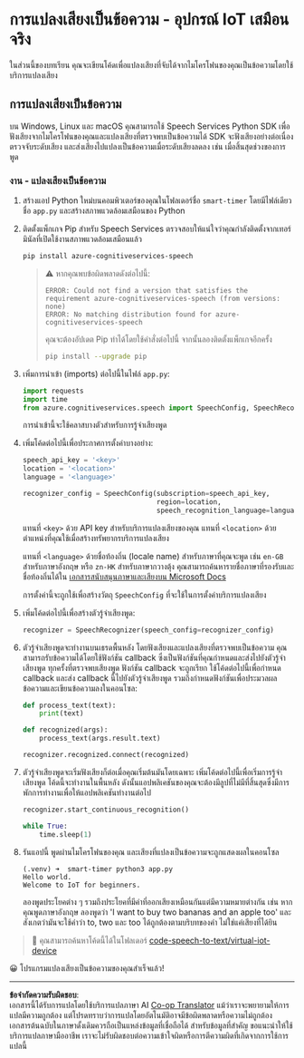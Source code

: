 <!--
CO_OP_TRANSLATOR_METADATA:
{
  "original_hash": "c0550b254b9ba2539baf1e6bb5fc05f8",
  "translation_date": "2025-08-27T20:34:34+00:00",
  "source_file": "6-consumer/lessons/1-speech-recognition/virtual-device-speech-to-text.md",
  "language_code": "th"
}
-->
# การแปลงเสียงเป็นข้อความ - อุปกรณ์ IoT เสมือนจริง

ในส่วนนี้ของบทเรียน คุณจะเขียนโค้ดเพื่อแปลงเสียงที่จับได้จากไมโครโฟนของคุณเป็นข้อความโดยใช้บริการแปลงเสียง

## การแปลงเสียงเป็นข้อความ

บน Windows, Linux และ macOS คุณสามารถใช้ Speech Services Python SDK เพื่อฟังเสียงจากไมโครโฟนของคุณและแปลงเสียงที่ตรวจพบเป็นข้อความได้ SDK จะฟังเสียงอย่างต่อเนื่อง ตรวจจับระดับเสียง และส่งเสียงไปแปลงเป็นข้อความเมื่อระดับเสียงลดลง เช่น เมื่อสิ้นสุดช่วงของการพูด

### งาน - แปลงเสียงเป็นข้อความ

1. สร้างแอป Python ใหม่บนคอมพิวเตอร์ของคุณในโฟลเดอร์ชื่อ `smart-timer` โดยมีไฟล์เดียวชื่อ `app.py` และสร้างสภาพแวดล้อมเสมือนของ Python

1. ติดตั้งแพ็กเกจ Pip สำหรับ Speech Services ตรวจสอบให้แน่ใจว่าคุณกำลังติดตั้งจากเทอร์มินัลที่เปิดใช้งานสภาพแวดล้อมเสมือนแล้ว

    ```sh
    pip install azure-cognitiveservices-speech
    ```

    > ⚠️ หากคุณพบข้อผิดพลาดดังต่อไปนี้:
    >
    > ```output
    > ERROR: Could not find a version that satisfies the requirement azure-cognitiveservices-speech (from versions: none)
    > ERROR: No matching distribution found for azure-cognitiveservices-speech
    > ```
    >
    > คุณจะต้องอัปเดต Pip ทำได้โดยใช้คำสั่งต่อไปนี้ จากนั้นลองติดตั้งแพ็กเกจอีกครั้ง
    >
    > ```sh
    > pip install --upgrade pip
    > ```

1. เพิ่มการนำเข้า (imports) ต่อไปนี้ในไฟล์ `app.py`:

    ```python
    import requests
    import time
    from azure.cognitiveservices.speech import SpeechConfig, SpeechRecognizer
    ```

    การนำเข้านี้จะใช้คลาสบางตัวสำหรับการรู้จำเสียงพูด

1. เพิ่มโค้ดต่อไปนี้เพื่อประกาศการตั้งค่าบางอย่าง:

    ```python
    speech_api_key = '<key>'
    location = '<location>'
    language = '<language>'

    recognizer_config = SpeechConfig(subscription=speech_api_key,
                                     region=location,
                                     speech_recognition_language=language)
    ```

    แทนที่ `<key>` ด้วย API key สำหรับบริการแปลงเสียงของคุณ แทนที่ `<location>` ด้วยตำแหน่งที่คุณใช้เมื่อสร้างทรัพยากรบริการแปลงเสียง

    แทนที่ `<language>` ด้วยชื่อท้องถิ่น (locale name) สำหรับภาษาที่คุณจะพูด เช่น `en-GB` สำหรับภาษาอังกฤษ หรือ `zn-HK` สำหรับภาษากวางตุ้ง คุณสามารถค้นหารายชื่อภาษาที่รองรับและชื่อท้องถิ่นได้ใน [เอกสารสนับสนุนภาษาและเสียงบน Microsoft Docs](https://docs.microsoft.com/azure/cognitive-services/speech-service/language-support?WT.mc_id=academic-17441-jabenn#speech-to-text)

    การตั้งค่านี้จะถูกใช้เพื่อสร้างวัตถุ `SpeechConfig` ที่จะใช้ในการตั้งค่าบริการแปลงเสียง

1. เพิ่มโค้ดต่อไปนี้เพื่อสร้างตัวรู้จำเสียงพูด:

    ```python
    recognizer = SpeechRecognizer(speech_config=recognizer_config)
    ```

1. ตัวรู้จำเสียงพูดจะทำงานบนเธรดพื้นหลัง โดยฟังเสียงและแปลงเสียงที่ตรวจพบเป็นข้อความ คุณสามารถรับข้อความได้โดยใช้ฟังก์ชัน callback ซึ่งเป็นฟังก์ชันที่คุณกำหนดและส่งไปยังตัวรู้จำเสียงพูด ทุกครั้งที่ตรวจพบเสียงพูด ฟังก์ชัน callback จะถูกเรียก ใช้โค้ดต่อไปนี้เพื่อกำหนด callback และส่ง callback นี้ไปยังตัวรู้จำเสียงพูด รวมถึงกำหนดฟังก์ชันเพื่อประมวลผลข้อความและเขียนข้อความลงในคอนโซล:

    ```python
    def process_text(text):
        print(text)

    def recognized(args):
        process_text(args.result.text)
    
    recognizer.recognized.connect(recognized)
    ```

1. ตัวรู้จำเสียงพูดจะเริ่มฟังเสียงก็ต่อเมื่อคุณเริ่มต้นมันโดยเฉพาะ เพิ่มโค้ดต่อไปนี้เพื่อเริ่มการรู้จำเสียงพูด โค้ดนี้จะทำงานในพื้นหลัง ดังนั้นแอปพลิเคชันของคุณจะต้องมีลูปที่ไม่มีที่สิ้นสุดซึ่งมีการพักการทำงานเพื่อให้แอปพลิเคชันทำงานต่อไป

    ```python
    recognizer.start_continuous_recognition()

    while True:
        time.sleep(1)
    ```

1. รันแอปนี้ พูดผ่านไมโครโฟนของคุณ และเสียงที่แปลงเป็นข้อความจะถูกแสดงผลในคอนโซล

    ```output
    (.venv) ➜  smart-timer python3 app.py
    Hello world.
    Welcome to IoT for beginners.
    ```

    ลองพูดประโยคต่าง ๆ รวมถึงประโยคที่มีคำที่ออกเสียงเหมือนกันแต่มีความหมายต่างกัน เช่น หากคุณพูดภาษาอังกฤษ ลองพูดว่า 'I want to buy two bananas and an apple too' และสังเกตว่ามันจะใช้คำว่า to, two และ too ได้ถูกต้องตามบริบทของคำ ไม่ใช่แค่เสียงที่ได้ยิน

> 💁 คุณสามารถค้นหาโค้ดนี้ได้ในโฟลเดอร์ [code-speech-to-text/virtual-iot-device](../../../../../6-consumer/lessons/1-speech-recognition/code-speech-to-text/virtual-iot-device)

😀 โปรแกรมแปลงเสียงเป็นข้อความของคุณสำเร็จแล้ว!

---

**ข้อจำกัดความรับผิดชอบ**:  
เอกสารนี้ได้รับการแปลโดยใช้บริการแปลภาษา AI [Co-op Translator](https://github.com/Azure/co-op-translator) แม้ว่าเราจะพยายามให้การแปลมีความถูกต้อง แต่โปรดทราบว่าการแปลโดยอัตโนมัติอาจมีข้อผิดพลาดหรือความไม่ถูกต้อง เอกสารต้นฉบับในภาษาดั้งเดิมควรถือเป็นแหล่งข้อมูลที่เชื่อถือได้ สำหรับข้อมูลที่สำคัญ ขอแนะนำให้ใช้บริการแปลภาษามืออาชีพ เราจะไม่รับผิดชอบต่อความเข้าใจผิดหรือการตีความผิดที่เกิดจากการใช้การแปลนี้